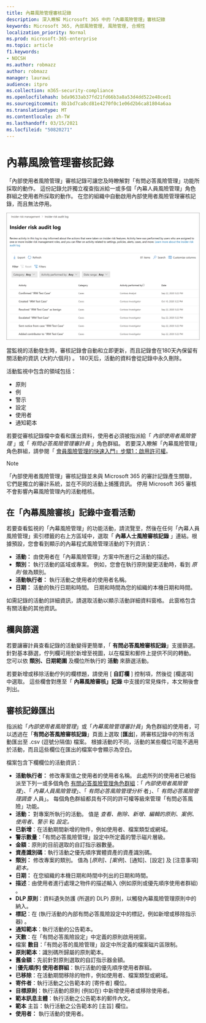 ```yaml
---
title: 內幕風險管理審核記錄
description: 深入瞭解 Microsoft 365 中的「內幕風險管理」審核記錄
keywords: Microsoft 365, 內部風險管理, 風險管理, 合規性
localization_priority: Normal
ms.prod: microsoft-365-enterprise
ms.topic: article
f1.keywords:
- NOCSH
ms.author: robmazz
author: robmazz
manager: laurawi
audience: itpro
ms.collection: m365-security-compliance
ms.openlocfilehash: bda9633ab37fd21fd66b3a8a53d4dd522e48ced1
ms.sourcegitcommit: 8b1bd7ca8cd81e4270f0c1e06d2b6ca81804a6aa
ms.translationtype: MT
ms.contentlocale: zh-TW
ms.lasthandoff: 03/15/2021
ms.locfileid: "50820271"
---
```

# <a name="insider-risk-management-audit-log"></a>內幕風險管理審核記錄

「內部使用者風險管理」審核記錄可讓您及時瞭解對「有問必答風險管理」功能所採取的動作。 這份記錄允許獨立複查指派給一或多個「內幕人員風險管理」角色群組之使用者所採取的動作。 在您的組織中自動啟用內部使用者風險管理審核記錄，而且無法停用。

![內幕風險管理審核記錄](../media/insider-risk-audit-log.png)

當監視的活動發生時，審核記錄會自動和立即更新，而且記錄會在180天內保留有關活動的資訊 (大約六個月) 。 180天后，活動的資料會從記錄中永久刪除。

活動監視中包含的領域包括：

- 原則
- 例
- 警示
- 設定
- 使用者
- 通知範本

若要從審核記錄檔中查看和匯出資料，使用者必須被指派給「 *內部使用者風險管理* 」或「 *有問必答風險管理審計員* 」角色群組。 若要深入瞭解「內幕風險管理」角色群組，請參閱「 [會員風險管理的快速入門」步驟1：啟用許可權](insider-risk-management-configure.md#step-1-enable-permissions-for-insider-risk-management)。

>[!NOTE]
>「內部使用者風險管理」審核記錄並未與 Microsoft 365 的審計記錄產生關聯，它們是獨立的審計系統，並在不同的活動上捕獲資訊。 停用 Microsoft 365 審核不會影響內幕風險管理內的活動稽核。

## <a name="view-activity-in-the-insider-risk-audit-log"></a>在「內幕風險審核」記錄中查看活動

若要查看監視的「內幕風險管理」的功能活動，請流覽至，然後在任何「內幕人員風險管理」索引標籤的右上方區域中，選取「 **內幕人士風險審核記錄** 」連結。根據預設，您會看到顯示的內幕程式風險管理活動的下列資訊：

- **活動：** 由使用者在「內幕風險管理」方案中所進行之活動的描述。
- **類別：** 執行活動的區域或專案。 例如，您會在執行原則變更活動時，看到 *原則* 做為類別。
- **活動執行者：** 執行活動之使用者的使用者名稱。
- **日期：** 活動的執行日期和時間。 日期和時間為您的組織的本機日期和時間。

如需記錄的活動的詳細資訊，請選取活動以顯示活動詳細資料窗格。 此窗格包含有關活動的其他資訊。

## <a name="columns-and-filtering"></a>欄與篩選

若要讓審計員查看記錄的活動變得更簡單，「 **有問必答風險審核記錄**」支援篩選。 針對基本篩選，佇列欄可用於新增至視圖，以在檔案和郵件上提供不同的轉動。 您可以依 **類別、日期範圍** 及欄位所執行的 **活動** 來篩選活動。

若要新增或移除活動佇列的欄標題，請使用 [ **自訂欄** ] 控制項，然後從 [欄選項] 中選取。 這些欄會對應至「 **內幕風險審核」記錄** 中支援的常見條件，本文稍後會列出。

## <a name="audit-log-export"></a>審核記錄匯出

指派給「*內部使用者風險管理*」或「*內幕風險管理審計員*」角色群組的使用者，可以透過在「**有問必答風險審核記錄**」頁面上選取 [**匯出**]，將審核記錄中的所有活動匯出至 .csv (逗號分隔值) 檔案。 根據活動的不同，活動的某些欄位可能不適用於活動，而且這些欄位在匯出的檔案中會顯示為空白。

檔案包含下欄欄位的活動資訊：

- **活動執行者：** 修改專案值之使用者的使用者名稱。 此處所列的使用者已被指派至下列一或多個角色 [有問必答風險管理角色群組](insider-risk-management-configure.md#step-1-enable-permissions-for-insider-risk-management)：「 *內部使用者風險管理*」、「 *內幕人員風險管理*」、「 *有問必答風險管理分析* 者」、「 *有問必答風險管理調查* 人員」。 每個角色群組都具有不同的許可權等級來管理「有問必答風險」功能。
- **活動：** 對專案所執行的活動。 值是 *查看、刪除、新增、編輯的原則、案例、使用者、警示* 和 *設定。*
- **已新增**：在活動期間新增的物件，例如使用者、檔案類型或網域。
- **警示數量**：「有問必答風險管理」設定中所定義的警示磁片層級。
- **金額**：原則的目前選取的自訂指示器數量。
- **資產識別碼**：執行活動之優先順序實體資產的資產識別碼。
- **類別：** 修改專案的類別。 值為 [*原則]、[案例*]、[通知]、[設定] 及 [注意事項]*範本。*
- **日期：** 在您組織的本機日期和時間中列出的日期和時間。
- **描述**：由使用者進行處理之物件的描述輸入 (例如原則或優先順序使用者群組) 。
- **DLP 原則**：資料遺失防護 (所選的 DLP) 原則，以觸發內幕風險管理原則中的納入。
- **標記**：在 (執行活動的內部有問必答風險設定中的標記，例如新增或移除指示器) 。
- **通知範本**：執行活動的公告範本。
- **天數**：在「有問必答風險設定」中定義的原則啟用視窗。
- 檔案 **數目**：「有問必答的風險管理」設定中所定義的檔案磁片區限制。
- **原則範本**：識別碼所歸屬的原則範本。
- **舊金額**：先前針對原則選取的自訂指示器金額。
- [**優先順序] 使用者群組**：執行活動的優先順序使用者群組。
- **已移除**：在活動期間移除的物件，例如使用者、檔案類型或網域。
- **寄件者**：執行活動之公告範本的 [寄件者] 欄位。
- **目標原則**：執行活動的原則 (例如在) 中新增使用者或移除使用者。
- **範本訊息主體**：執行活動之公告範本的郵件內文。
- **範本** 主旨：執行活動之公告範本的 [主旨] 欄位。
- **使用者：** 執行活動的使用者。
